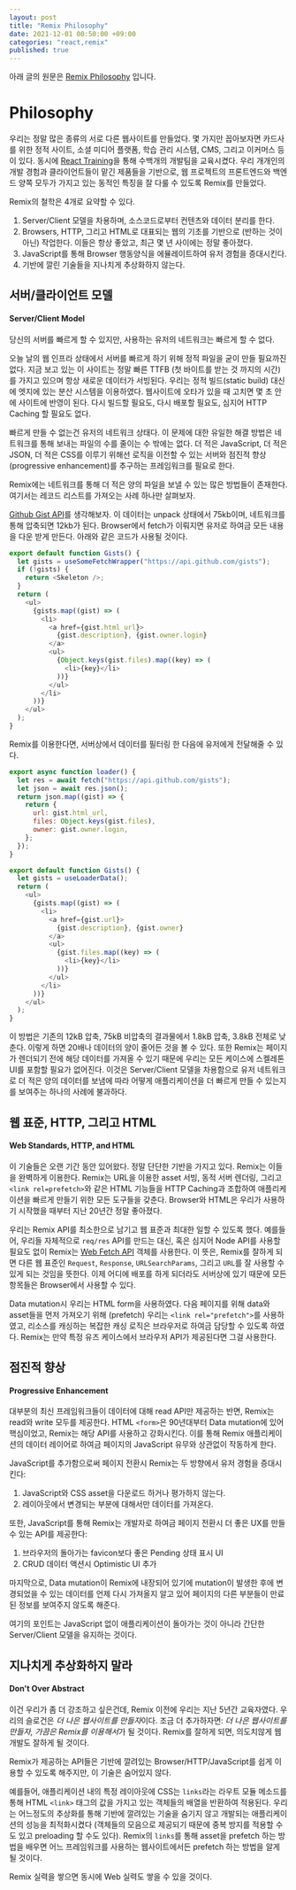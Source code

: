 ```yaml
---
layout: post
title: "Remix Philosophy"
date: 2021-12-01 00:50:00 +09:00
categories: "react,remix"
published: true
---
```


아래 글의 원문은 [Remix Philosophy](https://remix.run/docs/en/v1/guides/philosophy) 입니다.

# Philosophy

우리는 정말 많은 종류의 서로 다른 웹사이트를 만들었다. 몇 가지만 꼽아보자면 카드사를 위한 정적 사이트, 소셜 미디어 플랫폼, 학습 관리 시스템, CMS, 그리고 이커머스 등이 있다. 동시에 [React Training](https://reacttraining.com/)을 통해 수백개의 개발팀을 교육시켰다. 우리 개개인의 개발 경험과 클라이언트들이 맡긴 제품들을 기반으로, 웹 프로젝트의 프론트엔드와 백엔드 양쪽 모두가 가지고 있는 동적인 특징을 잘 다룰 수 있도록 Remix를 만들었다.

Remix의 철학은 4개로 요약할 수 있다.

1. Server/Client 모델을 차용하며, 소스코드로부터 컨텐츠와 데이터 분리를 한다.
2. Browsers, HTTP, 그리고 HTML로 대표되는 웹의 기초를 기반으로 (반하는 것이 아닌) 작업한다. 이들은 항상 좋았고, 최근 몇 년 사이에는 정말 좋아졌다.
3. JavaScript를 통해 Browser 행동양식을 에뮬레이트하여 유저 경험을 증대시킨다.
4. 기반에 깔린 기술들을 지나치게 추상화하지 않는다.

## 서버/클라이언트 모델

#### Server/Client Model

당신의 서버를 빠르게 할 수 있지만, 사용하는 유저의 네트워크는 빠르게 할 수 없다.

오늘 날의 웹 인프라 상태에서 서버를 빠르게 하기 위해 정적 파일을 굳이 만들 필요까진 없다. 지금 보고 있는 이 사이트는 정말 빠른 TTFB (첫 바이트를 받는 것 까지의 시간)를 가지고 있으며 항상 새로운 데이터가 서빙된다. 우리는 정적 빌드(static build) 대신에 엣지에 있는 분산 시스템을 이용하였다. 웹사이트에 오타가 있을 때 고치면 몇 초 안에 사이트에 반영이 된다. 다시 빌드할 필요도, 다시 배포할 필요도, 심지어 HTTP Caching 할 필요도 없다.

빠르게 만들 수 없는건 유저의 네트워크 상태다. 이 문제에 대한 유일한 해결 방법은 네트워크를 통해 보내는 파일의 수를 줄이는 수 밖에는 없다. 더 적은 JavaScript, 더 적은 JSON, 더 적은 CSS를 이루기 위해선 로직을 이전할 수 있는 서버와 점진적 향상(progressive enhancement)를 추구하는 프레임워크를 필요로 한다.

Remix에는 네트워크를 통해 더 적은 양의 파일을 보낼 수 있는 많은 방법들이 존재한다. 여기서는 레코드 리스트를 가져오는 사례 하나만 살펴보자.

[Github Gist API](https://api.github.com/gists)를 생각해보자. 이 데이터는 unpack 상태에서 75kb이며, 네트워크를 통해 압축되면 12kb가 된다. Browser에서 fetch가 이뤄지면 유저로 하여금 모든 내용을 다운 받게 만든다. 아래와 같은 코드가 사용될 것이다.

```javascript
export default function Gists() {
  let gists = useSomeFetchWrapper("https://api.github.com/gists");
  if (!gists) {
    return <Skeleton />;
  }
  return (
    <ul>
      {gists.map((gist) => (
        <li>
          <a href={gist.html_url}>
            {gist.description}, {gist.owner.login}
          </a>
          <ul>
            {Object.keys(gist.files).map((key) => (
              <li>{key}</li>
            ))}
          </ul>
        </li>
      ))}
    </ul>
  );
}
```

Remix를 이용한다면, 서버상에서 데이터를 필터링 한 다음에 유저에게 전달해줄 수 있다.

```javascript
export async function loader() {
  let res = await fetch("https://api.github.com/gists");
  let json = await res.json();
  return json.map((gist) => {
    return {
      url: gist.html_url,
      files: Object.keys(gist.files),
      owner: gist.owner.login,
    };
  });
}

export default function Gists() {
  let gists = useLoaderData();
  return (
    <ul>
      {gists.map((gist) => (
        <li>
          <a href={gist.url}>
            {gist.description}, {gist.owner}
          </a>
          <ul>
            {gist.files.map((key) => (
              <li>{key}</li>
            ))}
          </ul>
        </li>
      ))}
    </ul>
  );
}
```

이 방법은 기존의 12kB 압축, 75kB 비압축의 결과물에서 1.8kB 압축, 3.8kB 전체로 낮춘다. 이렇게 하면 20배나 데이터의 양이 줄어든 것을 볼 수 있다. 또한 Remix는 페이지가 렌더되기 전에 해당 데이터를 가져올 수 있기 때문에 우리는 모든 케이스에 스켈레톤 UI를 포함할 필요가 없어진다. 이것은 Server/Client 모델을 차용함으로 유저 네트워크로 더 적은 양의 데이터를 보냄에 따라 어떻게 애플리케이션을 더 빠르게 만들 수 있는지를 보여주는 하나의 사례에 불과하다.

## 웹 표준, HTTP, 그리고 HTML

#### Web Standards, HTTP, and HTML

이 기술들은 오랜 기간 동안 있어왔다. 정말 단단한 기반을 가지고 있다. Remix는 이들을 완벽하게 이용한다. Remix는 URL을 이용한 asset 서빙, 동적 서버 렌더링, 그리고 `<link rel=prefetch>`와 같은 HTML 기능들을 HTTP Caching과 조합하여 애플리케이션을 빠르게 만들기 위한 모든 도구들을 갖춘다. Browser와 HTML은 우리가 사용하기 시작했을 때부터 지난 20년간 정말 좋아졌다.

우리는 Remix API를 최소한으로 남기고 웹 표준과 최대한 일할 수 있도록 했다. 예를들어, 우리들 자체적으로 `req/res` API를 만드는 대신, 혹은 심지어 Node API를 사용할 필요도 없이 Remix는 [Web Fetch API](https://developer.mozilla.org/en-US/docs/Web/API/Fetch_API) 객체를 사용한다. 이 뜻은, Remix를 잘하게 되면 다른 웹 표준인 `Request`, `Response`, `URLSearchParams`, 그리고 `URL`를 잘 사용할 수 있게 되는 것임을 뜻한다. 이제 어디에 배포를 하게 되더라도 서버상에 있기 때문에 모든 항목들은 Browser에서 사용할 수 있다.

Data mutation시 우리는 HTML form을 사용하였다. 다음 페이지를 위해 data와 asset들을 먼저 가져오기 위해 (prefetch) 우리는 `<link rel="prefetch">`를 사용하였고, 리소스를 캐싱하는 복잡한 캐싱 로직은 브라우저로 하여금 담당할 수 있도록 하였다. Remix는 만약 특정 유즈 케이스에서 브라우저 API가 제공된다면 그걸 사용한다.

## 점진적 향상

#### Progressive Enhancement

대부분의 최신 프레임워크들이 데이터에 대해 read API만 제공하는 반면, Remix는 read와 write 모두를 제공한다. HTML `<form>`은 90년대부터 Data mutation에 있어 핵심이었고, Remix는 해당 API를 사용하고 강화시킨다. 이를 통해 Remix 애플리케이션의 데이터 레이어로 하여금 페이지의 JavaScript 유무와 상관없이 작동하게 한다.

JavaScript를 추가함으로써 페이지 전환시 Remix는 두 방향에서 유저 경험을 증대시킨다:

1. JavaScript와 CSS asset을 다운로드 하거나 평가하지 않는다.
2. 레이아웃에서 변경되는 부분에 대해서만 데이터를 가져온다.

또한, JavaScript를 통해 Remix는 개발자로 하여금 페이지 전환시 더 좋은 UX를 만들 수 있는 API를 제공한다:

1. 브라우저의 돌아가는 favicon보다 좋은 Pending 상태 표시 UI
2. CRUD 데이터 액션시 Optimistic UI 추가

마지막으로, Data mutation이 Remix에 내장되어 있기에 mutation이 발생한 후에 변경되었을 수 있는 데이터를 언제 다시 가져올지 알고 있어 페이지의 다른 부분들이 만료된 정보를 보여주지 않도록 해준다.

여기의 포인트는 JavaScript 없이 애플리케이션이 돌아가는 것이 아니라 간단한 Server/Client 모델을 유지하는 것이다.

## 지나치게 추상화하지 말라

#### Don't Over Abstract

이건 우리가 좀 더 강조하고 싶은건데, Remix 이전에 우리는 지난 5년간 교육자였다. 우리의 슬로건은 *더 나은 웹사이트를 만들자*이다. 조금 더 추가하자면: *더 나은 웹사이트를 만들자, 가끔은 Remix를 이용해서*가 될 것이다. Remix를 잘하게 되면, 의도치않게 웹 개발도 잘하게 될 것이다.

Remix가 제공하는 API들은 기반에 깔려있는 Browser/HTTP/JavaScript를 쉽게 이용할 수 있도록 해주지만, 이 기술은 숨어있지 않다.

예를들어, 애플리케이션 내의 특정 레이아웃에 CSS는 `links`라는 라우트 모듈 메소드를 통해 HTML `<link>` 태그의 값을 가지고 있는 객체들의 배열을 반환하여 적용된다. 우리는 어느정도의 추상화를 통해 기반에 깔려있는 기술을 숨기지 않고 개발되는 애플리케이션의 성능을 최적화시켰다 (객체들의 모음으로 제공되기 때문에 중복 방지를 적용할 수도 있고 preloading 할 수도 있다). Remix의 `links`를 통해 asset을 prefetch 하는 방법을 배우면 어느 프레임워크를 사용하는 웹사이트에서든 prefetch 하는 방법을 알게 될 것이다.

Remix 실력을 쌓으면 동시에 Web 실력도 쌓을 수 있을 것이다.
